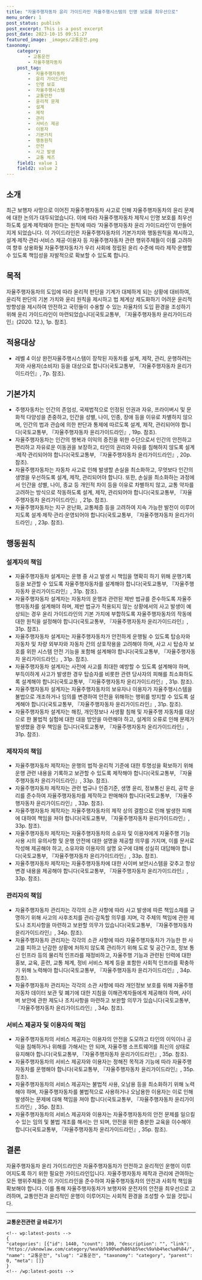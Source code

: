 ```yaml
---
title: "자율주행자동차 윤리 가이드라인 자율주행시스템의 인명 보호를 최우선으로"
menu_order: 1
post_status: publish
post_excerpt: This is a post excerpt
post_date: 2023-10-15 09:51:27
featured_image: _images/교통운전.png
taxonomy:
    category:
        - 교통운전
        - 자율주행자동차
    post_tag:
        -  자율주행자동차
        -  윤리 가이드라인
        -  인명 보호
        -  자율주행시스템
        -  교통안전
        -  윤리적 문제
        -  설계
        -  제작
        -  관리
        -  서비스 제공
        -  이용자
        -  기본가치
        -  행동원칙
        -  안전
        -  사고 발생
        -  교통 체즈
    field1: value 1
    field2: value 2
---
```




## 소개

최근 보행자 사망으로 이어진 자율주행자동차 사고로 인해 자율주행자동차의 윤리 문제에 대한 논의가 대두되었습니다. 이에 따라 자율주행자동차 제작시 인명 보호를 최우선하도록 설계·제작돼야 한다는 원칙에 따라 ‘자율주행자동차 윤리 가이드라인’이 만들어지게 되었습니다. 이 가이드라인은 자율주행자동차의 기본가치와 행동원칙을 제시하고, 설계·제작·관리·서비스 제공·이용자 등 자율주행자동차 관련 행위주체들이 이를 고려하여 향후 상용화될 자율주행자동차가 우리 사회에 정립된 윤리 수준에 따라 제작·운행할 수 있도록 책임성을 자발적으로 확보할 수 있도록 합니다.

## 목적

자율주행자동차의 도입에 따라 윤리적 판단을 기계가 대체하게 되는 상황에 대비하여, 윤리적 판단의 기본 가치와 윤리 원칙을 제시하고 법 체계상 제도화하기 어려운 윤리적 방향성을 제시하여 안전하고 국민들이 수용할 수 있는 자율차의 도입 환경을 조성하기 위해 윤리 가이드라인이 마련되었습니다[국토교통부, 『자율주행자동차 윤리가이드라인』(2020. 12.), 1p. 참조].

## 적용대상

- 레벨 4 이상 완전자율주행시스템이 장착된 자동차를 설계, 제작, 관리, 운행하려는 자와 사용자(소비자) 등을 대상으로 합니다(국토교통부, 『자율주행자동차 윤리가이드라인』, 7p. 참조).

## 기본가치

- 주행자동차는 인간의 존엄성, 국제법적으로 인정된 인권과 자유, 프라이버시 및 문화적 다양성을 존중하고, 인간을 성별, 나이, 인종, 장애 등을 이유로 차별하지 않으며, 인간의 법과 관습에 의한 판단과 통제에 따르도록 설계, 제작, 관리되어야 합니다(국토교통부, 『자율주행자동차 윤리가이드라인』, 19p. 참조).
- 자율주행자동차는 인간의 행복과 이익의 증진을 위한 수단으로서 인간의 안전하고 편리하고 자유로운 이동권을 보장하고, 타인의 권리와 자유를 침해하지 않도록 설계·제작·관리되어야 합니다(국토교통부, 『자율주행자동차 윤리가이드라인』, 20p. 참조).
- 자율주행자동차는 자동차 사고로 인해 발생할 손실을 최소화하고, 무엇보다 인간의 생명을 우선하도록 설계, 제작, 관리되어야 합니다. 또한, 손실을 최소화하는 과정에서 인간을 성별, 나이, 종교 등 개인적 차이 등을 이유로 차별하지 않고, 교통 약자를 고려하는 방식으로 작동하도록 설계, 제작, 관리되어야 합니다(국토교통부, 『자율주행자동차 윤리가이드라인』, 21p. 참조).
- 자율주행자동차는 지구 온난화, 교통체증 등을 고려하여 지속 가능한 발전이 이루어지도록 설계·제작·관리·운영되어야 합니다(국토교통부, 『자율주행자동차 윤리가이드라인』, 23p. 참조).

## 행동원칙

### 설계자의 책임

- 자율주행자동차 설계자는 운행 중 사고 발생 시 책임을 명확히 하기 위해 운행기록 등을 보관할 수 있도록 자율주행자동차를 설계해야 합니다(국토교통부, 『자율주행자동차 윤리가이드라인』, 31p. 참조).
- 자율주행자동차 설계자는 자동차의 운행과 관련된 제반 법규를 준수하도록 자율주행자동차를 설계해야 하며, 제반 법규가 적용되지 않는 상황에서의 사고 발생이 예상되는 경우 윤리 가이드라인의 기본 가치에 부합하도록 자율주행자동차의 작동에 대한 원칙을 설정해야 합니다(국토교통부, 『자율주행자동차 윤리가이드라인』, 31p. 참조).
- 자율주행자동차 설계자는 자율주행자동차가 안전하게 운행될 수 있도록 탑승자와 자동차 및 차량 외부자와 자동차 간의 상호작용을 고려해야 하며, 사고 시 탑승자 보호를 위한 시스템 안전 기능을 포함해 설계해야 합니다(국토교통부, 『자율주행자동차 윤리가이드라인』, 31p. 참조).
- 자율주행자동차 설계자는 사전에 사고를 최대한 예방할 수 있도록 설계해야 하며, 부득이하게 사고가 발생한 경우 탑승자를 비롯한 관련 당사자의 피해를 최소화하도록 설계해야 합니다(국토교통부, 『자율주행자동차 윤리가이드라인』, 31p. 참조).
- 자율주행자동차 설계자는 자율주행자동차의 보유자나 이용자가 자율주행시스템을 불법으로 개조하거나 임의를 변경하여 안전을 위해하는 행위를 방지할 수 있도록 설계해야 합니다(국토교통부, 『자율주행자동차 윤리가이드라인』, 31p. 참조).
- 자율주행자동차 설계자는 해킹, 개인정보나 사생활 침해 및 자율주행 자동차를 대상으로 한 불법적 실험에 대한 대응 방안을 마련해야 하고, 설계의 오류로 인해 문제가 발생했을 경우 책임을 집니다(국토교통부, 『자율주행자동차 윤리가이드라인』, 31p. 참조).

### 제작자의 책임

- 자율주행자동차 제작자는 운행의 법적·윤리적 기준에 대한 투명성을 확보하기 위해 운행 관련 내용을 기록하고 보관할 수 있도록 제작해야 합니다(국토교통부, 『자율주행자동차 윤리가이드라인』, 33p. 참조).
- 자율주행자동차 제작자는 관련 법규나 인증기준, 생명 윤리, 정보통신 윤리, 공학 윤리를 준수하여 자율주행자동차를 제작하고 판매해야 합니다(국토교통부, 『자율주행자동차 윤리가이드라인』, 33p. 참조).
- 자율주행자동차 제작자는 자율주행자동차의 제작 상의 결함으로 인해 발생한 피해에 대하여 책임을 져야 합니다(국토교통부, 『자율주행자동차 윤리가이드라인』, 33p. 참조).
- 자율주행자동차 제작자는 자율주행자동차의 소유자 및 이용자에게 자율주행 기능 사용 시의 유의사항 및 운행 안전에 대한 설명을 제공할 의무를 가지며, 이를 문서로 작성해 제공해야 하고, 소유자와 이용자의 설명 요구에 대해 성실히 대답해야 합니다(국토교통부, 『자율주행자동차 윤리가이드라인』, 33p. 참조).
- 자율주행자동차 제작자는 자율주행자동차에 대한 사이버 보안시스템을 갖추고 항상 변경 내용을 제공해야 합니다(국토교통부, 『자율주행자동차 윤리가이드라인』, 33p. 참조).

### 관리자의 책임

- 자율주행자동차 관리자는 각각의 소관 사항에 따라 사고 발생에 따른 책임소재를 규명하기 위해 사고의 사후조치를 관리·감독할 의무를 지며, 각 주체의 책임에 관한 제도나 조치사항을 마련하고 보완할 의무가 있습니다(국토교통부, 『자율주행자동차 윤리가이드라인』, 34p. 참조).
- 자율주행자동차 관리자는 각각의 소관 사항에 따라 자율주행자동차가 가능한 한 사고를 피하고 난감한 상황에 처하지 않도록 관리하기 위해 도로 및 공간구조, 정보 통신 인프라 등의 물리적 인프라를 재정비하고, 자율주행 기능과 관련된 인력에 대한 홍보, 교육, 훈련, 교통 체계, 정비 서비스 체계 등을 포함한 사회적 인프라를 확충하기 위해 노력해야 합니다(국토교통부, 『자율주행자동차 윤리가이드라인』, 34p. 참조).
- 자율주행자동차 관리자는 각각의 소관 사항에 따라 개인정보 보호를 위해 자율주행자동차 데이터 보관 및 폐기에 대한 지침을 이해관계자들에게 제공해야 하며, 사이버 보안에 관한 제도나 조치사항을 마련하고 보완할 의무가 있습니다(국토교통부, 『자율주행자동차 윤리가이드라인』, 34p. 참조).

### 서비스 제공자 및 이용자의 책임

- 자율주행자동차의 서비스 제공자는 이용자의 안전을 도모하고 타인의 이익이나 공익을 침해하거나 위해를 가해서는 안 되며, 자율주행 소프트웨어를 최신의 상태로 유지해야 합니다(국토교통부, 『자율주행자동차 윤리가이드라인』, 35p. 참조).
- 자율주행자동차의 서비스 제공자와 이용자는 정해진 목적과 기능에 따라 자율주행자동차를 운행해야 합니다(국토교통부, 『자율주행자동차 윤리가이드라인』, 35p. 참조).
- 자율주행자동차의 서비스 제공자는 불법적 사용, 오남용 등을 최소화하기 위해 노력해야 하며, 자율주행자동차를 불법적으로 사용하거나 오남용한 이용자는 이로 인해 발생하는 문제에 대해 책임을 져야 합니다(국토교통부, 『자율주행자동차 윤리가이드라인』, 35p. 참조).
- 자율주행자동차의 서비스 제공자와 이용자는 자율주행자동차의 안전 문제를 일으킬 수 있는 임의 및 불법 개조를 해서는 안 되며, 안전을 위한 충분한 교육을 이수해야 합니다(국토교통부, 『자율주행자동차 윤리가이드라인』, 35p. 참조).

## 결론

자율주행자동차 윤리 가이드라인은 자율주행자동차가 안전하고 윤리적인 운행이 이루어지도록 하기 위한 필요한 가이드라인입니다. 자율주행자동차 제작과 관리에 관여하는 모든 행위주체들은 이 가이드라인을 준수하여 자율주행자동차의 안전과 사회적 책임을 확보해야 합니다. 이를 통해 자율주행자동차가 보행자와 운전자의 안전을 최우선으로 고려하며, 교통안전과 윤리적인 운행이 이루어지는 사회적 환경을 조성할 수 있을 것입니다.


<!-- wp:separator -->
<hr class="wp-block-separator has-alpha-channel-opacity"/>
<!-- /wp:separator -->
<!-- wp:group {"backgroundColor":"base","layout":{"type":"constrained"}} -->
<div class="wp-block-group has-base-background-color has-background">
<!-- wp:paragraph {"align":"center","fontSize":"large"} -->
<p class="has-text-align-center has-large-font-size"><strong>교통운전관련 글 바로가기</strong></p>
<!-- /wp:paragraph -->

    <!-- wp:latest-posts -->
    {
    "categories": [{"id": 1440, "count": 100, "description": "", "link": "https://uknowlaw.com/category/%ea%b5%90%ed%86%b5%ec%9a%b4%ec%a0%84/", "name": "교통운전", "slug": "교통운전", "taxonomy": "category", "parent": 0, "meta": []}
    }
    <!-- /wp:latest-posts -->
    
</div>
<!-- /wp:group -->
    